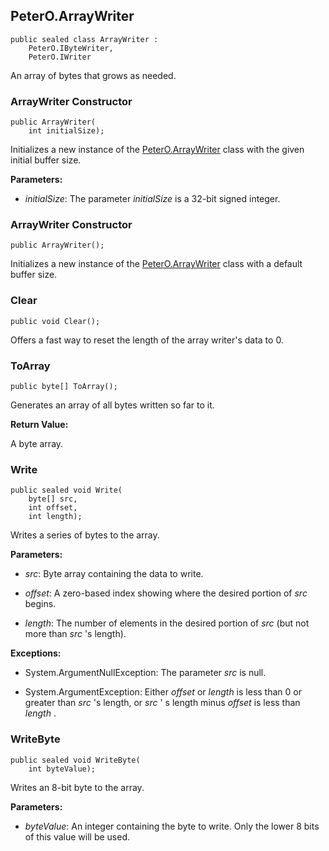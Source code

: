 ## PeterO.ArrayWriter

    public sealed class ArrayWriter :
        PeterO.IByteWriter,
        PeterO.IWriter

An array of bytes that grows as needed.

### ArrayWriter Constructor

    public ArrayWriter(
        int initialSize);

Initializes a new instance of the [PeterO.ArrayWriter](PeterO.ArrayWriter.md) class with the given initial buffer size.

<b>Parameters:</b>

 * <i>initialSize</i>: The parameter <i>initialSize</i>
is a 32-bit signed integer.

### ArrayWriter Constructor

    public ArrayWriter();

Initializes a new instance of the [PeterO.ArrayWriter](PeterO.ArrayWriter.md) class with a default buffer size.

### Clear

    public void Clear();

Offers a fast way to reset the length of the array writer's data to 0.

### ToArray

    public byte[] ToArray();

Generates an array of all bytes written so far to it.

<b>Return Value:</b>

A byte array.

### Write

    public sealed void Write(
        byte[] src,
        int offset,
        int length);

Writes a series of bytes to the array.

<b>Parameters:</b>

 * <i>src</i>: Byte array containing the data to write.

 * <i>offset</i>: A zero-based index showing where the desired portion of <i>src</i>
begins.

 * <i>length</i>: The number of elements in the desired portion of <i>src</i>
(but not more than <i>src</i>
's length).

<b>Exceptions:</b>

 * System.ArgumentNullException:
The parameter <i>src</i>
is null.

 * System.ArgumentException:
Either <i>offset</i>
or <i>length</i>
is less than 0 or greater than <i>src</i>
's length, or <i>src</i>
' s length minus <i>offset</i>
is less than <i>length</i>
.

### WriteByte

    public sealed void WriteByte(
        int byteValue);

Writes an 8-bit byte to the array.

<b>Parameters:</b>

 * <i>byteValue</i>: An integer containing the byte to write. Only the lower 8 bits of this value will be used.
